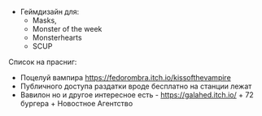 - Геймдизайн для:
  - Masks, 
  - Monster of the week
  - Monsterhearts
  - SCUP


Список на прасниг:
- Поцелуй вампира  https://fedorombra.itch.io/kissofthevampire
- Публичного доступа раздатки вроде бесплатно на станции лежат
- Вавилон но и другое интересное есть - https://galahed.itch.io/ + 72 бургера + Новостное Агентство

